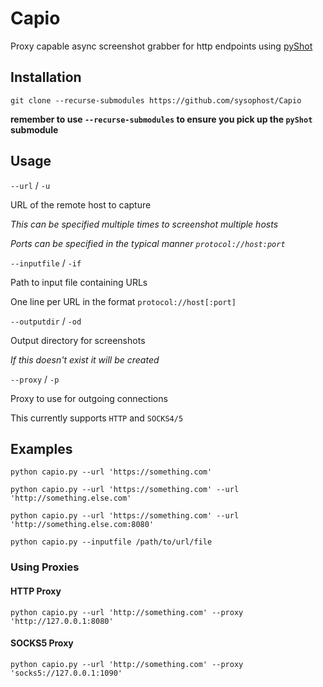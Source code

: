 # Capio
Proxy capable async screenshot grabber for http endpoints using [pyShot](https://github.com/sysophost/pyShot)

## Installation
`git clone --recurse-submodules https://github.com/sysophost/Capio`

**remember to use `--recurse-submodules` to ensure you pick up the `pyShot` submodule**

## Usage
`--url` / `-u`

URL of the remote host to capture

*This can be specified multiple times to screenshot multiple hosts*

*Ports can be specified in the typical manner `protocol://host:port`*

`--inputfile` / `-if`

Path to input file containing URLs

One line per URL in the format `protocol://host[:port]`

`--outputdir` / `-od`

Output directory for screenshots 

*If this doesn't exist it will be created*

`--proxy` /  `-p`

Proxy to use for outgoing connections

This currently supports `HTTP` and `SOCKS4/5`

## Examples
`python capio.py --url 'https://something.com'`

`python capio.py --url 'https://something.com' --url 'http://something.else.com'`

`python capio.py --url 'https://something.com' --url 'http://something.else.com:8080'`

`python capio.py --inputfile /path/to/url/file`

### Using Proxies
#### HTTP Proxy
`python capio.py --url 'http://something.com' --proxy 'http://127.0.0.1:8080'`

#### SOCKS5 Proxy
`python capio.py --url 'http://something.com' --proxy 'socks5://127.0.0.1:1090'`